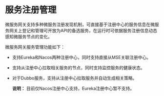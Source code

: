 # 服务注册管理

微服务网关支持多种微服务注册发现机制，可直接基于注册中心的服务信息在微服务网关上登记和管理可开放为API的备选服务，在运行时可依据服务注册信息动态感知微服务节点的变化。

微服务网关服务管理功能如下：

-   支持Eureka和Nacos两种注册中心，同时支持直接从MSE关联注册中心。
-   支持从注册中心拉取相关服务的节点，同时支持监控服务的健康状态。
-   对于Dubbo服务，支持从注册中心拉取服务并自动生成相关策略。

    **说明：** 目前仅Nacos注册中心支持，Eureka注册中心暂不支持。


